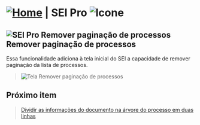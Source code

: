 # [![Home](../img/home.png)](../) |  SEI Pro ![Icone](../img/icon-32.png)

## ![SEI Pro Remover paginação de processos](../img/icon-removerpaginacao.png) Remover paginação de processos

Essa funcionalidade adiciona à tela inicial do SEI a capacidade de remover paginação da lista de processos.

> ![Tela Remover paginação de processos](../img/tela-removerpaginacao.gif)  

## Próximo item

> [Dividir as informações do documento na árvore do processo em duas linhas](../pages/DIVIDIRLINHASARVORE.md)

